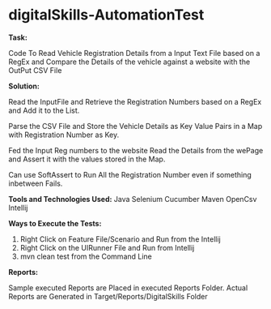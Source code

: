 # digitalSkills-AutomationTest

**Task:** 

Code To Read Vehicle Registration Details from a Input Text File based on a RegEx and Compare the Details of the vehicle against a website with the OutPut CSV File

**Solution:**

Read the InputFile and Retrieve the Registration Numbers based on a RegEx and Add it to the List.

Parse the CSV File and Store the Vehicle Details as Key Value Pairs in a Map with Registration Number as Key.

Fed the Input Reg numbers to the website Read the Details from the wePage and Assert it with the values stored in the Map.

Can use SoftAssert to Run All the Registration Number even if something inbetween Fails.



**Tools and Technologies Used:**
Java
Selenium
Cucumber
Maven
OpenCsv
Intellij

**Ways to Execute the Tests:**

1) Right Click on Feature File/Scenario and Run from the Intellij
2) Right Click on the UIRunner File and Run from Intellij
3) mvn clean test from the Command Line


**Reports:**

Sample executed Reports are Placed in executed Reports Folder.
Actual Reports are Generated in Target/Reports/DigitalSkills Folder

